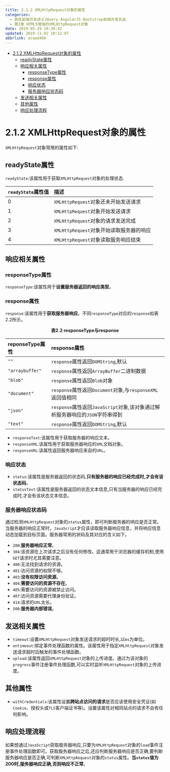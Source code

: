 ```yaml
---
title: 2.1.2 XMLHttpRequest对象的属性
categories: 
  - 疯狂前端开发讲义JQuery AngularJS Bootstrap前端开发实战
  - 第2章 HTML5增强的XMLHttpRequest对象
date: 2019-05-29 19:39:42
updated: 2019-11-02 10:12:07
abbrlink: acaad486
---
```

<div id='my_toc'>

- [2.1.2 XMLHttpRequest对象的属性](/JavaReadingNotes/acaad486/#2-1-2-XMLHttpRequest对象的属性)
    - [readyState属性](/JavaReadingNotes/acaad486/#readyState属性)
    - [响应相关属性](/JavaReadingNotes/acaad486/#响应相关属性)
        - [responseType属性](/JavaReadingNotes/acaad486/#responseType属性)
        - [response属性](/JavaReadingNotes/acaad486/#response属性)
        - [响应状态](/JavaReadingNotes/acaad486/#响应状态)
        - [服务器响应状态码](/JavaReadingNotes/acaad486/#服务器响应状态码)
    - [发送相关属性](/JavaReadingNotes/acaad486/#发送相关属性)
    - [其他属性](/JavaReadingNotes/acaad486/#其他属性)
    - [响应处理流程](/JavaReadingNotes/acaad486/#响应处理流程)

</div>
<!--more-->
<script>if (navigator.platform.toLowerCase() == 'win32'){document.getElementById('my_toc').style.display = 'none';}</script>

<!--end-->
# 2.1.2 XMLHttpRequest对象的属性 #
`XMLHttpRequest`对象常用的属性如下:
## readyState属性 ##
`readyState`:该属性用于获取`XMLHttpRequest`对象的处理状态.

|`readyState`属性值|描述|
|:---|:---|
|0|`XMLHttpRequest`对象还未开始发送请求|
|1|`XMLHttpRequest`对象开始发送请求|
|2|`XMLHttpRequest`对象的请求发送完成|
|3|`XMLHttpRequest`对象开始读取服务器的响应|
|4|`XMLHttpRequest`对象读取服务响应结束|
## 响应相关属性 ##
### responseType属性 ###
`responseType`:该属性用于**设置服务器返回的响应类型**。
### response属性 ###
`response`:该属性用于**获取服务器响应**。不同`responseType`对应的`response`如表2.2所示。
<center><strong>表2.2 responseType与response</strong></center>

|reponseType属性|response属性|
|:---|:---|
|`""`|`response`属性返回`DOMString`,默认|
|`"arraybuffer"`|`response`属性返回`ArrayBuffer`二进制数据|
|`"blob"`|`response`属性返回`Blob`对象|
|`"document"`|`response`属性返回`Document`对象,与`responseXML`返回值相同|
|`"json"`|`response`属性返回`JavaScript`对象,该对象通过解析服务器响应的`JSON`字符串得到|
|`"text"`|`response`属性返回`DOMString`,默认|

- `responseText`:该属性用于获取服务器的响应文本。
- `responseXML`:该属性用于获取服务器响应的`XML`文档对象。
- `responseURL`:该属性返回服务器响应来自的`URL`。

### 响应状态 ###
- `status`:该属性是服务器返回的状态码,**只有服务器的响应已经完成时,才会有该状态码**。
- `statusText`:该属性是服务器返回的状态文本信息,只有当服务器的响应已经完成时,才会有该状态文本信息。

### 服务器响应状态码 ###
通过检测`XMLHttpRequest`对象的`status`属性，即可判断服务器的响应是否正常。当服务器的响应正常时，`JavaScript`才应该读取服务器响应信息，并将响应信息动态加载到目标页面。服务器常用的状码及其对应的含义如下。
- `200`:**服务器响应正常**。
- `304`:该资源在上次请求之后没有任何修改。这通常用于浏览器的缓存机制,使用`GET`请求时尤其需要注意。
- `400`:无法找到请求的资源。
- `401`:访问资源的权限不够。
- `403`:**没有权限访问资源**。
- `404`:**需要访问的资源不存在**。
- `405`:需要访问的资源被禁止访问。
- `407`:访问资源需要代理身份验证。
- `414`:请求的`URL`太长。
- `500`:**服务器内部错误**。

## 发送相关属性 ##
- `timeout`:设置`XMLHttpRequest`对象发送请求的超时时长,以`ms`为单位。
- `ontimeout`:绑定事件处理函数的属性。该属性用于指定`XMLHttpRequest`对象发送请求超时后触发的事件处理函数。
- `upload`:该属性返回`XMLHttpRequest`对象的上传进度。通过为该对象的`progress`事件注册事件处理函数,可以实时监听`XMLHttpRequest`对象的上传进度。

## 其他属性 ##
- `withCredentials`:该属性设置**跨站点访问的请求**是否应该使用安全凭证(如`Cookie`、授权头或`TLS`客户端证书等)。设置该属性对相同站点的请求不会有任何影响。

## 响应处理流程 ##
如果想通过`JavaScript`获取服务器响应,只要为`XMLHttpRequest`对象的`load`事件注册事件处理函数即可。获取服务器响应之后,还应判断服务器响应是否正确,要判断服务器响应是否正确,可判断`XMLHttpRequest`对象的`status`属性。**当`status`值为200时,服务器响应正确,否则响应不正常**。
